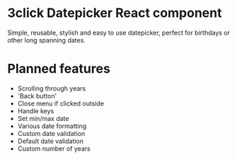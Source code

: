 # 3click Datepicker React component

Simple, reusable, stylish and easy to use datepicker, perfect for birthdays or other long spanning dates.

# Planned features

- Scrolling through years
- 'Back button'
- Close menu if clicked outside
- Handle keys
- Set min/max date
- Various date formatting
- Custom date validation
- Default date validation
- Custom number of years
